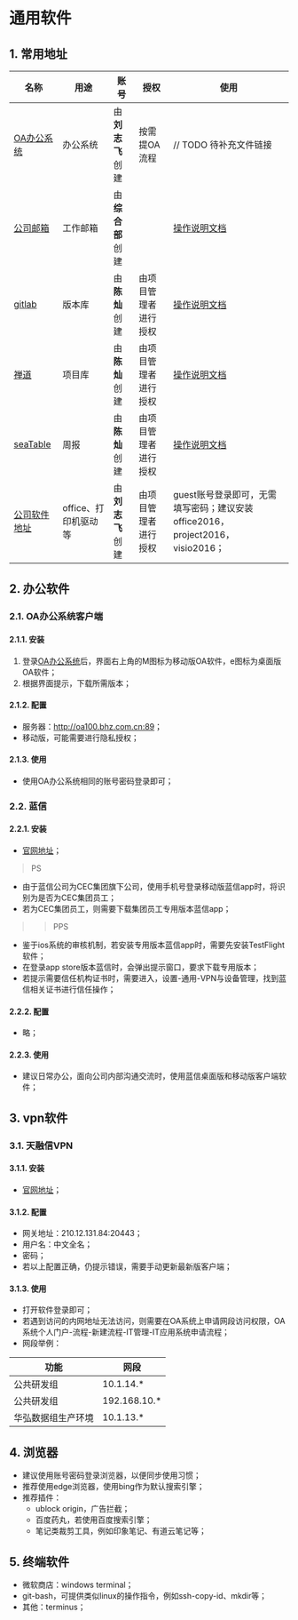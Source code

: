 # 通用软件

## 1. 常用地址

| 名称                                   | 用途                 | 账号             | 授权                 | 使用                                                                                                                         |
| -------------------------------------- | -------------------- | ---------------- | -------------------- | ---------------------------------------------------------------------------------------------------------------------------- |
| [OA办公系统](http://oa100.bhz.com.cn/) | 办公系统             | 由**刘志飞**创建 | 按需提OA流程         | // TODO 待补充文件链接                                                                                                       |
| [公司邮箱](http://mail.bhz.com.cn/)    | 工作邮箱             | 由**综合部**创建 |                      | [操作说明文档](http://mail.bhz.com.cn/images/35%E4%BC%81%E4%B8%9A%E9%82%AE%E5%B1%80%E5%B8%AE%E5%8A%A9%E6%89%8B%E5%86%8C.pdf) |
| [gitlab](http://10.1.14.6:5080/)       | 版本库               | 由**陈灿**创建   | 由项目管理者进行授权 | [操作说明文档](http://10.1.14.6:5080/help)                                                                                   |
| [禅道](http://10.1.14.13:14000/)       | 项目库               | 由**陈灿**创建   | 由项目管理者进行授权 | [操作说明文档](http://10.1.14.13:14000/#app=help)                                                                            |
| [seaTable](http://192.168.10.51:8090/) | 周报                 | 由**陈灿**创建   | 由项目管理者进行授权 | [操作说明文档](https://docs.seatable.cn/published/seatable-user-manual/home.md)                                              |
| [公司软件地址](smb://10.10.3.2)        | office、打印机驱动等 | 由**刘志飞**创建 | 由项目管理者进行授权 | guest账号登录即可，无需填写密码；建议安装office2016，project2016，visio2016；                                                |

## 2. 办公软件

### 2.1. OA办公系统客户端

#### 2.1.1. 安装

1. 登录[OA办公系统](http://oa100.bhz.com.cn/)后，界面右上角的M图标为移动版OA软件，e图标为桌面版OA软件；
2. 根据界面提示，下载所需版本；

#### 2.1.2. 配置

- 服务器：<http://oa100.bhz.com.cn:89>；
- 移动版，可能需要进行隐私授权；

#### 2.1.3. 使用

- 使用OA办公系统相同的账号密码登录即可；

### 2.2. 蓝信

#### 2.2.1. 安装

- [官网地址](https://service.lanxin.cn/service/download/)；

> PS

- 由于蓝信公司为CEC集团旗下公司，使用手机号登录移动版蓝信app时，将识别为是否为CEC集团员工；
- 若为CEC集团员工，则需要下载集团员工专用版本蓝信app；

>> PPS

- 鉴于ios系统的审核机制，若安装专用版本蓝信app时，需要先安装TestFlight软件；
- 在登录app store版本蓝信时，会弹出提示窗口，要求下载专用版本；
- 若提示需要信任机构证书时，需要进入，设置-通用-VPN与设备管理，找到蓝信相关证书进行信任操作；

#### 2.2.2. 配置

- 略；

#### 2.2.3. 使用

- 建议日常办公，面向公司内部沟通交流时，使用蓝信桌面版和移动版客户端软件；

## 3. vpn软件

### 3.1. 天融信VPN

#### 3.1.1. 安装

- [官网地址](https://app.topsec.com.cn/ng.html)；

#### 3.1.2. 配置

- 网关地址：210.12.131.84:20443；
- 用户名：中文全名；
- 密码；
- 若以上配置正确，仍提示错误，需要手动更新最新版客户端；

#### 3.1.3. 使用

- 打开软件登录即可；
- 若遇到访问的内网地址无法访问，则需要在OA系统上申请网段访问权限，OA系统个人门户-流程-新建流程-IT管理-IT应用系统申请流程；
- 网段举例：

| 功能               | 网段         |
| ------------------ | ------------ |
| 公共研发组         | 10.1.14.*    |
| 公共研发组         | 192.168.10.* |
| 华弘数据组生产环境 | 10.1.13.*    |

## 4. 浏览器

- 建议使用账号密码登录浏览器，以便同步使用习惯；
- 推荐使用edge浏览器，使用bing作为默认搜索引擎；
- 推荐插件：
  - ublock origin，广告拦截；
  - 百度药丸，若使用百度搜索引擎；
  - 笔记类裁剪工具，例如印象笔记、有道云笔记等；

## 5. 终端软件

- 微软商店：windows terminal；
- git-bash，可提供类似linux的操作指令，例如ssh-copy-id、mkdir等；
- 其他：terminus；
